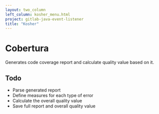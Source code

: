 ```yaml
---
layout: two_column
left_column: kosher_menu.html
project: gitlab-java-event-listener
title: "Kosher"
---
```


# Cobertura

Generates code coverage report and calculate quality value based on it.

## Todo

* Parse generated report
* Define measures for each type of error
* Calculate the overall quality value
* Save full report and overall quality value
